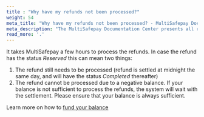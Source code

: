 ```yaml
---
title : "Why have my refunds not been processed?"
weight: 54
meta_title: "Why have my refunds not been processed? - MultiSafepay Docs"
meta_description: "The MultiSafepay Documentation Center presents all relevant information about our Plugins and API. You can also find support pages for payment methods, tools and general questions as well as the contact details of our Support and Integration Teams."
read_more: '.'
---
```

It takes MultiSafepay a few hours to process the refunds. In case the refund has the status _Reserved_ this can mean two things: 

1. The refund still needs to be processed (refund is settled at midnight the same day, and will have the status _Completed_ thereafter)
2. The refund cannot be processed due to a negative balance. If your balance is not sufficient to process the refunds, the system will wait with the settlement. Please ensure that your balance is always sufficient. 

Learn more on how to [fund your balance](https://docs.multisafepay.com/faq/finance/how-can-i-fund-my-multisafepay-account)